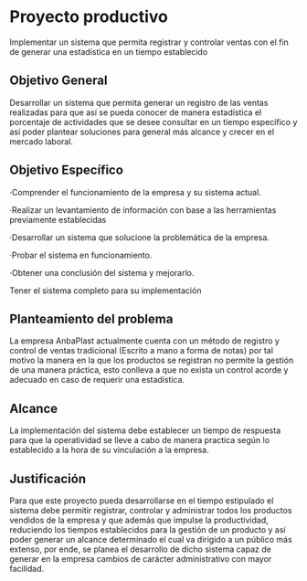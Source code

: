 # Proyecto productivo

Implementar un sistema que permita registrar y controlar ventas con el fin de generar una estadística en un tiempo establecido

## Objetivo General

Desarrollar un sistema que permita generar un registro de las ventas realizadas para que así se pueda conocer de manera estadística el porcentaje de actividades que se desee consultar en un tiempo específico y así poder plantear soluciones para general más alcance y crecer en el mercado laboral.

## Objetivo Específico

·Comprender el funcionamiento de la empresa y su sistema actual.​

·Realizar un levantamiento de información con base a las herramientas previamente establecidas

·Desarrollar un sistema que solucione la problemática de la empresa.​

·Probar el sistema en funcionamiento.​

·Obtener una conclusión del sistema y mejorarlo.​

Tener el sistema completo para su implementación

## Planteamiento del problema

La empresa AnbaPlast actualmente cuenta con un método de registro y control de ventas tradicional (Escrito a mano a forma de notas) por tal motivo la manera en la que los productos se registran no permite la gestión de una manera práctica, esto conlleva a que no exista un control acorde y adecuado en caso de requerir una estadística.

## Alcance

La implementación del sistema debe establecer un tiempo de respuesta para que la operatividad se lleve a cabo de manera practica según lo establecido a la hora de su vinculación a la empresa.

## Justificación

Para que este proyecto pueda desarrollarse en el tiempo estipulado el sistema debe permitir registrar, controlar y administrar todos los productos vendidos de la empresa y que además que impulse la productividad, reduciendo los tiempos establecidos para la gestión de un producto y así poder generar un alcance determinado el cual va dirigido a un público más extenso, por ende, se planea el desarrollo de dicho sistema capaz de generar en la empresa cambios de carácter administrativo con mayor facilidad.
